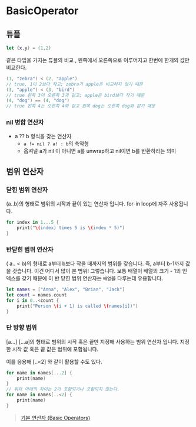 # BasicOperator

## 튜플

```swift
let (x,y) = (1,2)

```

같은 타입을 가지는 튜플의 비교 , 왼쪽에서 오른쪽으로 이루어지고 한번에 한개의 값만 비교한다. 

```swift
(1, "zebra") < (2, "apple")   
// true, 1이 2보다 작고; zebra가 apple은 비교하지 않기 때문
(3, "apple") < (3, "bird")    
// true 왼쪽 3이 오른쪽 3과 같고; apple은 bird보다 작기 때문
(4, "dog") == (4, "dog")      
// true 왼쪽 4는 오른쪽 4와 같고 왼쪽 dog는 오른쪽 dog와 같기 때문
```

### nil 병합 연산자

- a ?? b 형식을 갖는 연산자
    - `a != nil ? a! : b`의 축약형
    - 옵셔널 a가 nil 이 아니면 a를 unwrap하고 nil이면 b를 반환하라는 의미



## 범위 연산자

### 닫힌 범위 연산자
(a..b)의 형태로 범위의 시작과 끝이 있는 연산자 입니다. for-in loop에 자주 사용됩니다.

```swift
for index in 1...5 {
    print("\(index) times 5 is \(index * 5)")
}
```

### 반닫힌 범위 연산자

( a.. < b)의 형태로 a부터 b보다 작을 때까지의 범위를 갖습니다. 즉, a부터 b-1까지 값을 갖습니다. 이건 어디서 많이 본 범위! 그렇습니다. 보통 배열이 배열의 크기 - 1의 인덱스를 갖기 때문에 이 반 닫힌 범위 연산자는 `배열`을 다루는데 유용합니다.

```swift
let names = ["Anna", "Alex", "Brian", "Jack"]
let count = names.count
for i in 0..<count {
    print("Person \(i + 1) is called \(names[i])")
}
```

### 단 방향 범위

[a...] [...a]의 형태로 범위의 시작 혹은 끝만 지정해 사용하는 범위 연산자 입니다. 지정한 시작 값 혹은 끝 값은 범위에 포함됩니다.

이를 응용해 [..<2] 와 같이 활용할 수도 있다.

```swift
for name in names[...2] {
    print(name)
}
// 위와 아래의 차이는 2가 포함되거나 포함되지 않는다.
for name in names[..<2] {
    print(name)
}
```


> [기본 연산자 (Basic Operators)](https://jusung.gitbook.io/the-swift-language-guide/basic-operators)